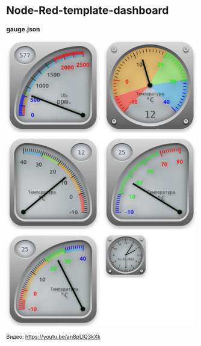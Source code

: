 # Node-Red-template-dashboard

### gauge.json

![Image alt](https://github.com/immortalserg/Node-Red-template-dashboard/raw/main/066.png)

Видео: https://youtu.be/an8pLIQ3kXk
